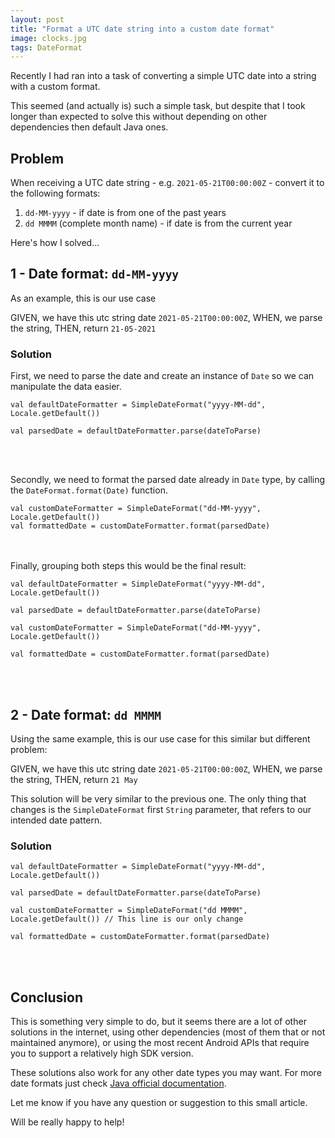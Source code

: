 ```yaml
---
layout: post
title: "Format a UTC date string into a custom date format"
image: clocks.jpg
tags: DateFormat
---
```


Recently I had ran into a task of converting a simple UTC date into a string with a custom format.

This seemed (and actually is) such a simple task, but despite that I took longer than expected to solve this without depending on other dependencies then default Java ones.

## Problem

When receiving a UTC date string - e.g. `2021-05-21T00:00:00Z` - convert it to the following formats:

1. `dd-MM-yyyy` - if date is from one of the past years
2. `dd MMMM` (complete month name) - if date is from the current year

Here's how I solved...

## 1 - Date format: `dd-MM-yyyy`

As an example, this is our use case

GIVEN, we have this utc string date `2021-05-21T00:00:00Z`,
WHEN, we parse the string,
THEN, return `21-05-2021` 


### Solution

First, we need to parse the date and create an instance of `Date` so we can manipulate the data easier.
```
val defaultDateFormatter = SimpleDateFormat("yyyy-MM-dd", Locale.getDefault()) 

val parsedDate = defaultDateFormatter.parse(dateToParse)
```
<br><br>

Secondly, we need to format the parsed date already in `Date` type, by calling the `DateFormat.format(Date)` function.
```
val customDateFormatter = SimpleDateFormat("dd-MM-yyyy", Locale.getDefault())
val formattedDate = customDateFormatter.format(parsedDate)
```
<br><br>
Finally, grouping both steps this would be the final result:
```
val defaultDateFormatter = SimpleDateFormat("yyyy-MM-dd", Locale.getDefault()) 

val parsedDate = defaultDateFormatter.parse(dateToParse)

val customDateFormatter = SimpleDateFormat("dd-MM-yyyy", Locale.getDefault())

val formattedDate = customDateFormatter.format(parsedDate)
```
<br><br>

## 2 - Date format: `dd MMMM`

Using the same example, this is our use case for this similar but different problem:

GIVEN, we have this utc string date `2021-05-21T00:00:00Z`,
WHEN, we parse the string,
THEN, return `21 May` 

This solution will be very similar to the previous one. The only thing that changes is the `SimpleDateFormat` first `String` parameter, that refers to our intended date pattern.

### Solution

```
val defaultDateFormatter = SimpleDateFormat("yyyy-MM-dd", Locale.getDefault()) 

val parsedDate = defaultDateFormatter.parse(dateToParse)

val customDateFormatter = SimpleDateFormat("dd MMMM", Locale.getDefault()) // This line is our only change

val formattedDate = customDateFormatter.format(parsedDate)
```
<br><br>

## Conclusion

This is something very simple to do, but it seems there are a lot of other solutions in the internet, using other dependencies (most of them that or not maintained anymore), or using the most recent Android APIs that require you to support a relatively high SDK version.

These solutions also work for any other date types you may want. For more date formats just check [Java official documentation](https://docs.oracle.com/javase/8/docs/api/java/text/SimpleDateFormat.html).

Let me know if you have any question or suggestion to this small article.

Will be really happy to help!

